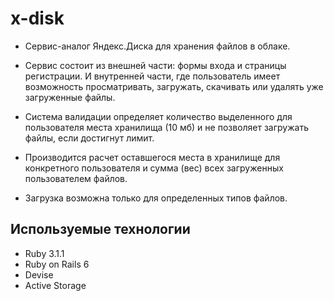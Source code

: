 # x-disk

+ Сервис-аналог Яндекс.Диска для хранения файлов в облаке.

+ Сервис состоит из внешней части: формы входа и страницы регистрации. И внутренней части, где пользователь имеет возможность просматривать, загружать, скачивать или удалять уже загруженные файлы. 

+ Система валидации определяет количество выделенного для пользователя места хранилища (10 мб) и не позволяет загружать файлы, если достигнут лимит. 

+ Производится расчет оставшегося места в хранилище для конкретного пользователя и сумма (вес) всех загруженных пользователем файлов.

+ Загрузка возможна только для определенных типов файлов.

## Используемые технологии
+ Ruby 3.1.1
+ Ruby on Rails 6
+ Devise
+ Active Storage



